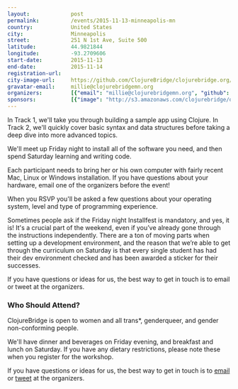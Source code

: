 ```yaml
---
layout:             post
permalink:          /events/2015-11-13-minneapolis-mn
country:            United States
city:               Minneapolis
street:             251 N 1st Ave, Suite 500
latitude:           44.9821844
longitude:          -93.2709606
start-date:         2015-11-13
end-date:           2015-11-14
registration-url:
city-image-url:     https://github.com/ClojureBridge/clojurebridge.org/raw/master/app/assets/images/events/minneapolis.jpg
gravatar-email:     millie@clojurebridgemn.org
organizers:         [{"email": "millie@clojurebridgemn.org", "github": "mhwalsh", "name": "Millicent Walsh and the ClojureBridge MN Board", "twitter": "ClojureBridgeMN"}]
sponsors:           [{"image": "http://s3.amazonaws.com/clojurebridge/original/72/harbinger.png?1445389108", "name": "Harbinger Partners", "url": "http://www.harbinger-partners.com/"}, {"image": "http://s3.amazonaws.com/clojurebridge/original/73/oreilly.png?1445389140", "name": "O'Reilly Media", "url": "http://www.oreilly.com/"}, {"image": "http://s3.amazonaws.com/clojurebridge/original/71/vidku.png?1445389069", "name": "Vidku", "url": "http://vidku.com/"}]
---
```


In Track 1, we'll take you through building a sample app using Clojure. In Track 2, we'll quickly cover basic syntax and data structures before taking a deep dive into more advanced topics.

We'll meet up Friday night to install all of the software you need, and then spend Saturday learning and writing code.

Each participant needs to bring her or his own computer with fairly recent Mac, Linux or Windows installation. If you have questions about your hardware, email one of the organizers before the event!

When you RSVP you'll be asked a few questions about your operating system, level and type of programming experience.

Sometimes people ask if the Friday night Installfest is mandatory, and yes, it is! It's a crucial part of the weekend, even if you’ve already gone through the instructions independently. There are a ton of moving parts when setting up a development environment, and the reason that we’re able to get through the curriculum on Saturday is that every single student has had their dev environment checked and has been awarded a sticker for their successes.

If you have questions or ideas for us, the best way to get in touch is to email or tweet at the organizers.

### Who Should Attend?

ClojureBridge is open to women and all trans*, genderqueer, and gender non-conforming people.

We'll have dinner and beverages on Friday evening, and breakfast and lunch on Saturday. If you have any dietary restrictions, please note these when you register for the workshop.

If you have questions or ideas for us, the best way to get in touch is to [email](mailto:millie@clojurebridgemn.org) or [tweet](http://twitter.com/ClojureBridgeMN) at the organizers.

